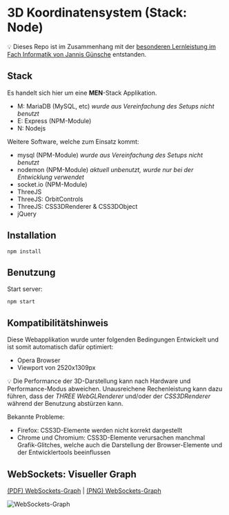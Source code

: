# 3D Koordinatensystem (Stack: Node)

💡 Dieses Repo ist im Zusammenhang mit der [besonderen Lernleistung im Fach Informatik von Jannis Günsche](https://github.com/jgteam/bell--paper) entstanden.

## Stack

Es handelt sich hier um eine **MEN**-Stack Applikation.

- M: MariaDB (MySQL, etc) *wurde aus Vereinfachung des Setups nicht benutzt*
- E: Express (NPM-Module)
- N: Nodejs

Weitere Software, welche zum Einsatz kommt:

- mysql (NPM-Module) *wurde aus Vereinfachung des Setups nicht benutzt*
- nodemon (NPM-Module) *aktuell unbenutzt, wurde nur bei der Entwicklung verwendet*
- socket.io (NPM-Module)
- ThreeJS
- ThreeJS: OrbitControls
- ThreeJS: CSS3DRenderer & CSS3DObject
- jQuery

## Installation
```
npm install
```

## Benutzung 
Start server:
```
npm start
``````

## Kompatibilitätshinweis
Diese Webapplikation wurde unter folgenden Bedingungen Entwickelt und ist somit automatisch dafür optimiert:
- Opera Browser
- Viewport von 2520x1309px

💡 Die Performance der 3D-Darstellung kann nach Hardware und Performance-Modus abweichen. Unausreichene Rechenleistung kann dazu führen, dass der *THREE WebGLRenderer* und/oder der *CSS3DRenderer* während der Benutzung abstürzen kann.

Bekannte Probleme:
- Firefox: CSS3D-Elemente werden nicht korrekt dargestellt
- Chrome und Chromium: CSS3D-Elemente verursachen manchmal Grafik-Glitches, welche auch die Darstellung der Browser-Elemente und der Entwicklertools beeinflussen

## WebSockets: Visueller Graph

[(PDF) WebSockets-Graph](docs/websockets-graph.pdf)
|
[(PNG) WebSockets-Graph](docs/websockets-graph.png)

![WebSockets-Graph](docs/websockets-graph.png)
